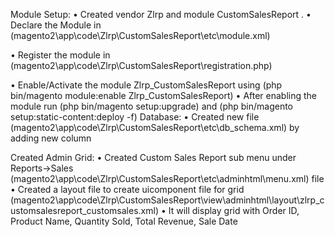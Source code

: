 Module Setup:
•	Created vendor Zlrp and module CustomSalesReport .
•	Declare the Module in (magento2\app\code\Zlrp\CustomSalesReport\etc\module.xml)

•	Register the module in (magento2\app\code\Zlrp\CustomSalesReport\registration.php)

•	Enable/Activate the module Zlrp_CustomSalesReport  using (php bin/magento module:enable Zlrp_CustomSalesReport)
•	After enabling the module run (php bin/magento setup:upgrade) and (php bin/magento setup:static-content:deploy -f)
Database: 
•	Created new file (magento2\app\code\Zlrp\CustomSalesReport\etc\db_schema.xml) by adding new column  

Created Admin Grid:
•	Created Custom Sales Report sub menu under Reports->Sales (magento2\app\code\Zlrp\CustomSalesReport\etc\adminhtml\menu.xml) file
•	Created a layout file to create uicomponent file for grid (magento2\app\code\Zlrp\CustomSalesReport\view\adminhtml\layout\zlrp_customsalesreport_customsales.xml)
•	It will display grid with Order ID, Product Name, Quantity Sold, Total Revenue, Sale Date



